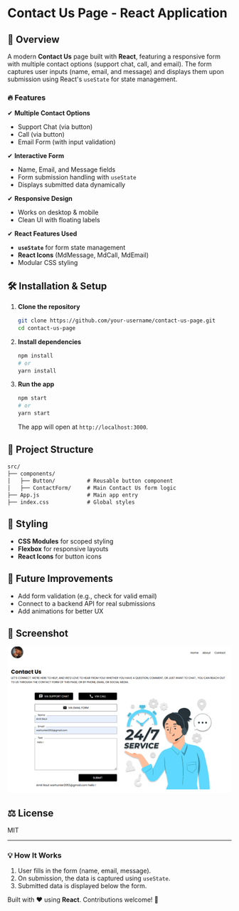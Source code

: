 # Contact Us Page - React Application  

## 📝 Overview  
A modern **Contact Us** page built with **React**, featuring a responsive form with multiple contact options (support chat, call, and email). The form captures user inputs (name, email, and message) and displays them upon submission using React's `useState` for state management.  

### 🔥 Features  
✔ **Multiple Contact Options**  
- Support Chat (via button)  
- Call (via button)  
- Email Form (with input validation)  

✔ **Interactive Form**  
- Name, Email, and Message fields  
- Form submission handling with `useState`  
- Displays submitted data dynamically  

✔ **Responsive Design**  
- Works on desktop & mobile  
- Clean UI with floating labels  

✔ **React Features Used**  
- **`useState`** for form state management  
- **React Icons** (MdMessage, MdCall, MdEmail)  
- Modular CSS styling  

## 🛠️ Installation & Setup  
1. **Clone the repository**  
   ```sh
   git clone https://github.com/your-username/contact-us-page.git
   cd contact-us-page
   ```  

2. **Install dependencies**  
   ```sh
   npm install
   # or
   yarn install
   ```  

3. **Run the app**  
   ```sh
   npm start
   # or
   yarn start
   ```  
   The app will open at `http://localhost:3000`.  

## 📂 Project Structure  
```
src/
├── components/
│   ├── Button/          # Reusable button component
│   ├── ContactForm/     # Main Contact Us form logic
├── App.js               # Main app entry
├── index.css            # Global styles
```  

## 🎨 Styling  
- **CSS Modules** for scoped styling  
- **Flexbox** for responsive layouts  
- **React Icons** for button icons  

## 🚀 Future Improvements  
- Add form validation (e.g., check for valid email)  
- Connect to a backend API for real submissions  
- Add animations for better UX  

## 📸 Screenshot  
![Contact Us Page Preview](./public/images/screenshot.png)  

## ⚖️ License  
MIT  

---

### 💡 How It Works  
1. User fills in the form (name, email, message).  
2. On submission, the data is captured using `useState`.  
3. Submitted data is displayed below the form.  

Built with ❤️ using **React**. Contributions welcome! 🚀
